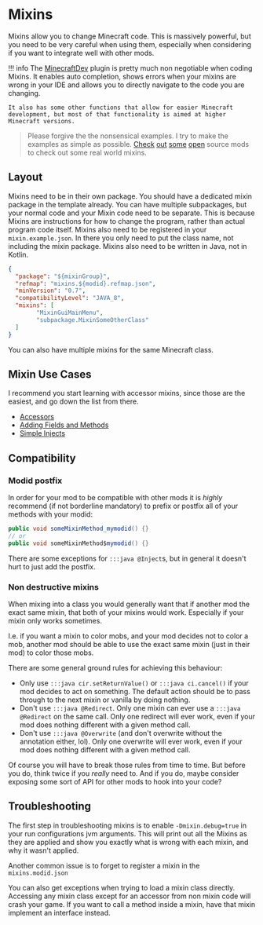 # Mixins

Mixins allow you to change Minecraft code. This is massively powerful, but you need to be very careful when using them, especially when considering if you want to integrate well with other mods.

!!! info
    The [MinecraftDev](https://mcdev.io/) plugin is pretty much non negotiable when coding Mixins. It enables auto completion, shows errors when your mixins are wrong in your IDE and allows you to directly navigate to the code you are changing.

    It also has some other functions that allow for easier Minecraft development, but most of that functionality is aimed at higher Minecraft versions.

> Please forgive the the nonsensical examples. I try to make the examples as simple as possible. [Check](https://github.com/NotEnoughUpdates/NotEnoughUpdates/tree/master/src/main/java/io/github/moulberry/notenoughupdates/mixins) [out](https://github.com/hannibal002/SkyHanni/tree/beta/src/main/java/at/hannibal2/skyhanni/mixins/transformers) [some](https://github.com/Skytils/SkytilsMod/tree/1.x/src/main/java/gg/skytils/skytilsmod/mixins/transformers) [open](https://github.com/inglettronald/DulkirMod/tree/master/src/main/java/dulkirmod/mixins) source mods to check out some real world mixins.

## Layout

Mixins need to be in their own package. You should have a dedicated mixin package in the template already. You can have multiple subpackages, but your normal code and your Mixin code need to be separate. This is because Mixins are instructions for how to change the program, rather than actual program code itself. Mixins also need to be registered in your `mixin.example.json`. In there you only need to put the class name, not including the mixin package. Mixins also need to be written in Java, not in Kotlin.

```json
{
  "package": "${mixinGroup}",
  "refmap": "mixins.${modid}.refmap.json",
  "minVersion": "0.7",
  "compatibilityLevel": "JAVA_8",
  "mixins": [
        "MixinGuiMainMenu",
        "subpackage.MixinSomeOtherClass"
  ]
}
```

You can also have multiple mixins for the same Minecraft class.

## Mixin Use Cases

I recommend you start learning with accessor mixins, since those are the easiest, and go down the list from there.

 - [Accessors](./accessors.md)
 - [Adding Fields and Methods](./adding-fields.md)
 - [Simple Injects](./simple-injects.md)

## Compatibility

### Modid postfix

In order for your mod to be compatible with other mods it is *highly* recommend (if not borderline mandatory) to prefix or postfix all of your methods with your modid:

```java
public void someMixinMethod_mymodid() {}
// or
public void someMixinMethod$mymodid() {}
```

There are some exceptions for `:::java @Inject`s, but in general it doesn't hurt to just add the postfix.

### Non destructive mixins

When mixing into a class you would generally want that if another mod the exact same mixin, that both of your mixins would work. Especially if your mixin only works sometimes.

I.e. if you want a mixin to color mobs, and your mod decides not to color a mob, another mod should be able to use the exact same mixin (just in their mod) to color those mobs.

There are some general ground rules for achieving this behaviour: 

 - Only use `:::java cir.setReturnValue()` or `:::java ci.cancel()` if your mod decides to act on something. The default action should be to pass through to the next mixin or vanilla by doing nothing.
 - Don't use `:::java @Redirect`. Only one mixin can ever use a `:::java @Redirect` on the same call. Only one redirect will ever work, even if your mod does nothing different with a given method call.
 - Don't use `:::java @Overwrite` (and don't overwrite without the annotation either, lol). Only one overwrite will ever work, even if your mod does nothing different with a given method call.

Of course you will have to break those rules from time to time. But before you do, think twice if you *really* need to. And if you do, maybe consider exposing some sort of API for other mods to hook into your code?

## Troubleshooting

The first step in troubleshooting mixins is to enable `-Dmixin.debug=true` in your run configurations jvm arguments. This will print out all the Mixins as they are applied and show you exactly what is wrong with each mixin, and why it wasn't applied.

Another common issue is to forget to register a mixin in the `mixins.modid.json`

You can also get exceptions when trying to load a mixin class directly. Accessing any mixin class except for an accessor from non mixin code will crash your game. If you want to call a method inside a mixin, have that mixin implement an interface instead.







